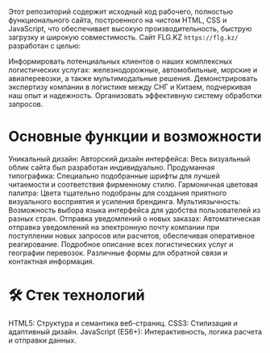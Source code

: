 Этот репозиторий содержит исходный код рабочего, полностью функционального сайта, построенного на чистом HTML, CSS и JavaScript, что обеспечивает высокую производительность, быструю загрузку и широкую совместимость.
Сайт FLG.KZ `https://flg.kz/` разработан с целью:

Информировать потенциальных клиентов о наших комплексных логистических услугах: железнодорожные, автомобильные, морские и авиаперевозки, а также мультимодальные решения.
Демонстрировать экспертизу компании в логистике между СНГ и Китаем, подчеркивая наш опыт и надежность.
Организовать эффективную систему обработки запросов.

# Основные функции и возможности
Уникальный дизайн:
Авторский дизайн интерфейса: Весь визуальный облик сайта был разработан индивидуально.
Продуманная типографика: Специально подобранные шрифты для лучшей читаемости и соответствия фирменному стилю.
Гармоничная цветовая палитра: Цвета тщательно подобраны для создания приятного визуального восприятия и усиления брендинга.
Мультиязычность: Возможность выбора языка интерфейса для удобства пользователей из разных стран.
Отправка уведомлений о новых заказах: Автоматическая отправка уведомлений на электронную почту компании при поступлении новых запросов или расчетов, обеспечивая оперативное реагирование.
Подробное описание всех логистических услуг и географии перевозок.
Различные формы для обратной связи и контактная информация.

# 🛠️ Стек технологий
HTML5: Структура и семантика веб-страниц.
CSS3: Стилизация и адаптивный дизайн.
JavaScript (ES6+): Интерактивность, логика расчета и отправки данных.
